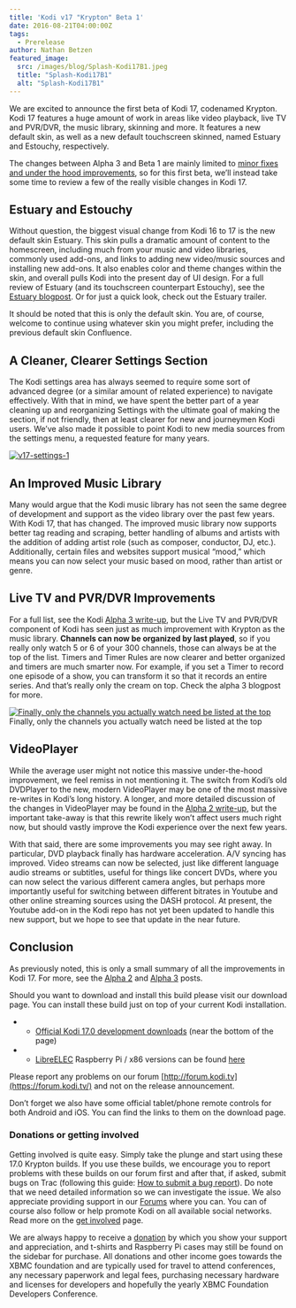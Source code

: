 ```yaml
---
title: 'Kodi v17 "Krypton" Beta 1'
date: 2016-08-21T04:00:00Z
tags:
  - Prerelease
author: Nathan Betzen
featured_image:
  src: /images/blog/Splash-Kodi17B1.jpeg
  title: "Splash-Kodi17B1"
  alt: "Splash-Kodi17B1"
---
```


We are excited to announce the first beta of Kodi 17, codenamed Krypton. Kodi 17 features a huge amount of work in areas like video playback, live TV and PVR/DVR, the music library, skinning and more. It features a new default skin, as well as a new default touchscreen skinned, named Estuary and Estouchy, respectively.

The changes between Alpha 3 and Beta 1 are mainly limited to [minor fixes and under the hood improvements](https://github.com/xbmc/xbmc/pulls?utf8=%E2%9C%93&q=milestone%3A%22Krypton%2017.0-beta1%22%20), so for this first beta, we’ll instead take some time to review a few of the really visible changes in Kodi 17.

## Estuary and Estouchy

Without question, the biggest visual change from Kodi 16 to 17 is the new default skin Estuary. This skin pulls a dramatic amount of content to the homescreen, including much from your music and video libraries, commonly used add-ons, and links to adding new video/music sources and installing new add-ons. It also enables color and theme changes within the skin, and overall pulls Kodi into the present day of UI design. For a full review of Estuary (and its touchscreen counterpart Estouchy), see the [Estuary blogpost](/article/brand-new-look-future-kodi-versions "A brand new look for future Kodi versions"). Or for just a quick look, check out the Estuary trailer.

It should be noted that this is only the default skin. You are, of course, welcome to continue using whatever skin you might prefer, including the previous default skin Confluence.

## A Cleaner, Clearer Settings Section

The Kodi settings area has always seemed to require some sort of advanced degree (or a similar amount of related experience) to navigate effectively. With that in mind, we have spent the better part of a year cleaning up and reorganizing Settings with the ultimate goal of making the section, if not friendly, then at least clearer for new and journeymen Kodi users. We’ve also made it possible to point Kodi to new media sources from the settings menu, a requested feature for many years.

[![v17-settings-1](/images/blog/v17-settings-1-800x450.jpeg)](/images/blog/v17-settings-1.jpeg)

## An Improved Music Library

Many would argue that the Kodi music library has not seen the same degree of development and support as the video library over the past few years. With Kodi 17, that has changed. The improved music library now supports better tag reading and scraping, better handling of albums and artists with the addition of adding artist role (such as composer, conductor, DJ, etc.). Additionally, certain files and websites support musical “mood,” which means you can now select your music based on mood, rather than artist or genre.

## Live TV and PVR/DVR Improvements

For a full list, see the Kodi [Alpha 3 write-up](/article/kodi-v17-krypton-alpha-3 "Kodi v17 “Krypton” Alpha 3"), but the Live TV and PVR/DVR component of Kodi has seen just as much improvement with Krypton as the music library. **Channels can now be organized by last played**, so if you really only watch 5 or 6 of your 300 channels, those can always be at the top of the list. Timers and Timer Rules are now clearer and better organized and timers are much smarter now. For example, if you set a Timer to record one episode of a show, you can transform it so that it records an entire series. And that’s really only the cream on top. Check the alpha 3 blogpost for more.

[![Finally, only the channels you actually watch need be listed at the top](/images/blog/screenshot0002-800x451.jpeg)](/images/blog/screenshot0002.jpeg)  
 Finally, only the channels you actually watch need be listed at the top

## VideoPlayer

While the average user might not notice this massive under-the-hood improvement, we feel remiss in not mentioning it. The switch from Kodi’s old DVDPlayer to the new, modern VideoPlayer may be one of the most massive re-writes in Kodi’s long history. A longer, and more detailed discussion of the changes in VideoPlayer may be found in the [Alpha 2 write-up](/article/kodi-v17-krypton-alpha-2 "Kodi v17 “Krypton” Alpha 2"), but the important take-away is that this rewrite likely won’t affect users much right now, but should vastly improve the Kodi experience over the next few years.

With that said, there are some improvements you may see right away. In particular, DVD playback finally has hardware acceleration. A/V syncing has improved. Video streams can now be selected, just like different language audio streams or subtitles, useful for things like concert DVDs, where you can now select the various different camera angles, but perhaps more importantly useful for switching between different bitrates in Youtube and other online streaming sources using the DASH protocol. At present, the Youtube add-on in the Kodi repo has not yet been updated to handle this new support, but we hope to see that update in the near future.

## Conclusion

As previously noted, this is only a small summary of all the improvements in Kodi 17. For more, see the [Alpha 2](/article/kodi-v17-krypton-alpha-2 "Kodi v17 “Krypton” Alpha 2") and [Alpha 3](/article/kodi-v17-krypton-alpha-3 "Kodi v17 “Krypton” Alpha 3") posts.

Should you want to download and install this build please visit our download page. You can install these build just on top of your current Kodi installation.

- - [Official Kodi 17.0 development downloads](/download) (near the bottom of the page)
- - [LibreELEC](https://libreelec.tv/) Raspberry Pi / x86 versions can be found [here](https://libreelec.tv/downloads/preview/)

Please report any problems on our forum [http://forum.kodi.tv](https://forum.kodi.tv/) and not on the release announcement.

Don’t forget we also have some official tablet/phone remote controls for both Android and iOS. You can find the links to them on the download page.

### Donations or getting involved

Getting involved is quite easy. Simply take the plunge and start using these 17.0 Krypton builds. If you use these builds, we encourage you to report problems with these builds on our forum first and after that, if asked, submit bugs on Trac (following this guide: [How to submit a bug report](https://kodi.wiki/view/HOW-TO:Submit_a_bug_report)). Do note that we need detailed information so we can investigate the issue. We also appreciate providing support in our [Forums](https://forum.kodi.tv/ "Kodi Forums") where you can. You can of course also follow or help promote Kodi on all available social networks. Read more on the [get involved](/get-involved) page.

We are always happy to receive a [donation](/contribute/donate "Donate") by which you show your support and appreciation, and t-shirts and Raspberry Pi cases may still be found on the sidebar for purchase. All donations and other income goes towards the XBMC foundation and are typically used for travel to attend conferences, any necessary paperwork and legal fees, purchasing necessary hardware and licenses for developers and hopefully the yearly XBMC Foundation Developers Conference.
